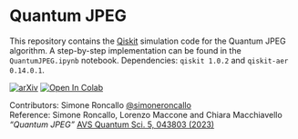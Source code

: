 # Quantum JPEG

This repository contains the [Qiskit](https://github.com/Qiskit) simulation code for the Quantum JPEG algorithm. A step-by-step implementation can be found in the `QuantumJPEG.ipynb` notebook. Dependencies: `qiskit 1.0.2` and `qiskit-aer 0.14.0.1`.

[![arXiv](https://img.shields.io/badge/arXiv-2306.09323-b31b1b.svg)](https://arxiv.org/abs/2306.09323)
<a target="_blank" href="https://colab.research.google.com/github/simoneroncallo/quantum-jpeg/blob/main/QuantumJPEG.ipynb">
  <img src="https://colab.research.google.com/assets/colab-badge.svg" alt="Open In Colab"/>
</a> <br>

Contributors: Simone Roncallo [@simoneroncallo](https://github.com/simoneroncallo) <br>
Reference: Simone Roncallo, Lorenzo Maccone and Chiara Macchiavello <i>“Quantum JPEG”</i> [AVS Quantum Sci. 5, 043803 (2023)](https://doi.org/10.1116/5.0177905)
